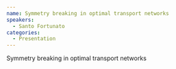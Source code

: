 ```yaml
--- 
name: Symmetry breaking in optimal transport networks 
speakers: 
  - Santo Fortunato
categories:
  - Presentation
---
```


Symmetry breaking in optimal transport networks